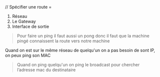 // Spécifier une route = 

 1. Réseau 
 2. Le Gateway 
 3. Interface de sortie

> Pour faire un ping il faut aussi un pong donc il faut que la machine pingé connaissent la route vers notre machine

Quand on est sur le même réseau de quelqu'un on a pas besoin de sont IP, on peux ping son MAC

> Quand on ping quelqu'un on ping le broadcast pour chercher l’adresse mac du destinataire

<!--stackedit_data:
eyJoaXN0b3J5IjpbLTUxNjIwNDE4LDE4MzIxODQ2NV19
-->
